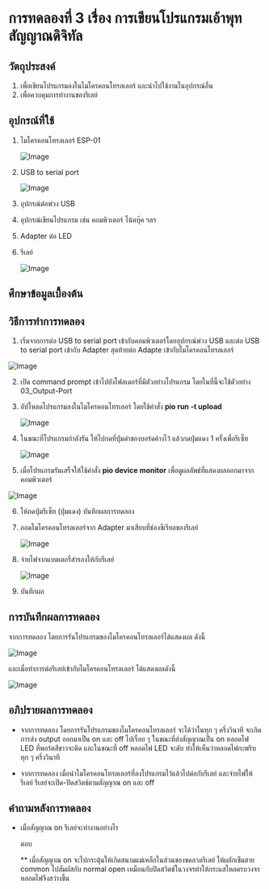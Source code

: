 # การทดลองที่ 3 เรื่อง การเขียนโปรแกรมเอ้าพุทสัญญาณดิจิทัล
## วัตถุประสงค์
1. เพื่อเขียนโปรแกรมลงในไมโครคอนโทรลเลอร์ และนำไปใช้งานในอุปกรณ์อื่น
2. เพื่อควบคุมการทำงานของรีเลย์

## อุปกรณ์ที่ใช้
1. ไมโครคอนโทรลเลอร์ ESP-01

   ![Image](https://cdn-images-1.medium.com/max/1200/1*RMM4luR-BC8yrsDbmSlkBA.png)

2. USB to serial port

   ![Image](https://daneshjookit.com/5924-home_default/esp8266-to-usb.jpg)

3. อุปกรณ์ต่อพ่วง USB
4. อุปกรณ์เขียนโปรแกรม เช่น คอมพิวเตอร์ โน้ตบุ๊ค ฯลฯ
5. Adapter ต่อ LED
6. รีเลย์

   ![Image](https://github.com/Nana-Nan/image/blob/main/3-6.jpg)

## ศึกษาข้อมูลเบื้องต้น

## วิธีการทำการทดลอง
1. เริ่มจากการต่อ USB to serial port เข้ากับคอมพิวเตอร์โดยอุปกรณ์พ่วง USB และต่อ USB to serial port เข้ากับ Adapter สุดท้ายต่อ Adapte เข้ากับไมโครคอนโทรลเลอร์
  
  ![Image](https://github.com/Nana-Nan/image/blob/main/3-1.jpg)

2. เปิด command prompt เข้าไปยังโฟลเดอร์ที่มีตัวอย่างโปรแกรม โดยในที่นี้จะใช้ตัวอย่าง 03_Output-Port

3. อัปโหลดโปรแกรมลงในไมโครคอนโทรเลอร์ โดยใช้คำสั่ง **pio run -t upload**
   
   ![Image](https://github.com/Nana-Nan/image/blob/main/3-2.jpg)

4. ในขณะที่โปรแกรมกำลังรัน ให้ไปกดที่ปุ่มดำของบอร์ดค้างไว้ แล้วกดปุ่มแดง 1 ครั้งเพื่อรีเซ็ท
   
   ![Image](https://github.com/Nana-Nan/image/blob/main/3-3.jpg)

5. เมื่อโปรแกรมรันเสร็จให้ใช้คำสั่ง **pio device monitor** เพื่อดูผลลัพธ์ที่แสดงผลออกมาจากคอมพิวเตอร์
  
  ![Image](https://github.com/Nana-Nan/image/blob/main/3-4.jpg)

6. ให้กดปุ่มรีเซ็ท (ปุ่มแดง) บันทึกผลการทดลอง

7. ถอดไมโครคอนโทรลเลอร์จาก Adapter มาเสียบที่ช่องซีเรียลของรีเลย์
   
   ![Image](https://github.com/Nana-Nan/image/blob/main/3-7.jpg)

8. จ่ายไฟจากแบตเตอรี่สำรองให้กับรีเลย์
   
   ![Image](https://github.com/Nana-Nan/image/blob/main/3-1.jpg)

9. บันทึกผล

## การบันทึกผลการทดลอง
   จากการทดลอง โดยการรันโปรแกรมของไมโครคอนโทรลเลอร์ได้แสดงผล ดังนี้
   
   ![Image](https://github.com/Nana-Nan/image/blob/main/3-5.jpg)
   
   และเมื่อทำการต่อรีเลย์เข้ากับไมโครคอนโทรลเลอร์ ได้แสดงผลดังนี้
   
   ![Image](https://github.com/Nana-Nan/image/blob/main/3-8.jpg)

## อภิปรายผลการทดลอง
* จากการทดลอง โดยการรันโปรแกรมของไมโครคอนโทรลเลอร์ จะได้ว่าในทุก ๆ ครึ่งวินาที จะเกิดการส่ง output ออกมาเป็น on และ off ไปเรื่อย ๆ ในขณะที่ส่งสัญญาณเป็น on หลอดไฟ LED ที่พอร์ตสีขาวจะติด และในขณะที่ off หลอดไฟ LED จะดับ ทำให้เห็นว่าหลอดไฟกะพริบทุก ๆ ครึ่งวินาที

* จากการทดลอง เมื่อนำไมโครคอนโทรลเลอร์ที่ลงโปรแกรมไว้แล้วไปต่อกับรีเลย์ และจ่ายไฟให้รีเลย์ รีเลย์จะเปิด-ปิดสวิตช์ตามสัญญาณ on และ off  
   
## คำถามหลังการทดลอง
* เมื่อสัญญาณ on รีเลย์จะทำงานอย่างไร

   ตอบ
   
   ** เมื่อสัญญาณ on จะไปกระตุ้นให้เกิดสนามแม่เหล็กในส่วนของขดลวดรีเลย์ ให้ผลักเข็มสาย common ไปสัมผัสกับ normal open เหมือนกับปิดสวิตช์ในวงจรทำให้กระแสไหลครบวงจร หลอดไฟจึงสว่างขึ้น
